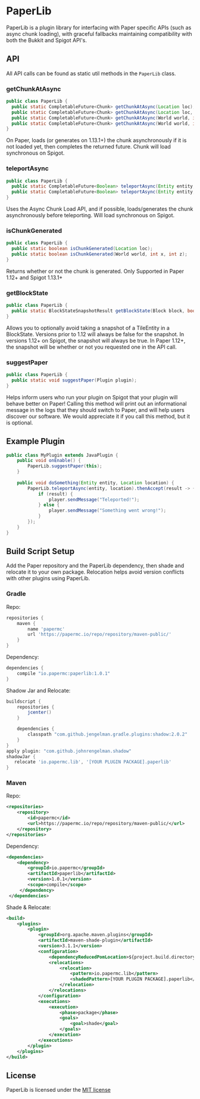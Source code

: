 # PaperLib
PaperLib is a plugin library for interfacing with Paper specific APIs (such as async chunk loading), with graceful fallbacks maintaining compatibility with both the Bukkit and Spigot API's.

## API
All API calls can be found as static util methods in the `PaperLib` class.

### getChunkAtAsync
```java
public class PaperLib {
  public static CompletableFuture<Chunk> getChunkAtAsync(Location loc);
  public static CompletableFuture<Chunk> getChunkAtAsync(Location loc, boolean gen);
  public static CompletableFuture<Chunk> getChunkAtAsync(World world, int x, int z);
  public static CompletableFuture<Chunk> getChunkAtAsync(World world, int x, int z, boolean gen); 
}
```
On Paper, loads (or generates on 1.13.1+) the chunk asynchronously if it is not loaded yet, then completes the returned future.
Chunk will load synchronous on Spigot.

### teleportAsync
```java
public class PaperLib {
  public static CompletableFuture<Boolean> teleportAsync(Entity entity, Location location);
  public static CompletableFuture<Boolean> teleportAsync(Entity entity, Location location, TeleportCause cause);
}
```
Uses the Async Chunk Load API, and if possible, loads/generates the chunk asynchronously before teleporting.
Will load synchronous on Spigot.

### isChunkGenerated
```java
public class PaperLib {
  public static boolean isChunkGenerated(Location loc);
  public static boolean isChunkGenerated(World world, int x, int z);
}
```
Returns whether or not the chunk is generated. Only Supported in Paper 1.12+ and Spigot 1.13.1+

### getBlockState
```java
public class PaperLib {
  public static BlockStateSnapshotResult getBlockState(Block block, boolean useSnapshot);
}
```

Allows you to optionally avoid taking a snapshot of a TileEntity in a BlockState. Versions prior to 1.12 will always be
false for the snapshot. In versions 1.12+ on Spigot, the snapshot will always be true. In Paper 1.12+, the snapshot will
be whether or not you requested one in the API call.

### suggestPaper
```java
public class PaperLib {
  public static void suggestPaper(Plugin plugin);
}
```
Helps inform users who run your plugin on Spigot that your plugin will behave better on Paper! Calling this method
will print out an informational message in the logs that they should switch to Paper, and will help users discover
our software. We would appreciate it if you call this method, but it is optional.

## Example Plugin
```java
public class MyPlugin extends JavaPlugin {
    public void onEnable() {
        PaperLib.suggestPaper(this);
    }
    
    public void doSomething(Entity entity, Location location) {
        PaperLib.teleportAsync(entity, location).thenAccept(result -> {
            if (result) {
                player.sendMessage("Teleported!");
            } else {
                player.sendMessage("Something went wrong!");
            }
        });
    }
}
```

## Build Script Setup
Add the Paper repository and the PaperLib dependency, then shade and relocate it to your own package.
Relocation helps avoid version conflicts with other plugins using PaperLib. 

### Gradle

Repo:
```groovy
repositories {
    maven {
        name 'papermc'
        url 'https://papermc.io/repo/repository/maven-public/'
    }
}
```

Dependency:
```groovy
dependencies {
    compile "io.papermc:paperlib:1.0.1"
}
```

Shadow Jar and Relocate:
```groovy
buildscript {
    repositories {
        jcenter()
    }

    dependencies {
        classpath "com.github.jengelman.gradle.plugins:shadow:2.0.2"
    }
}
apply plugin: "com.github.johnrengelman.shadow"
shadowJar {
   relocate 'io.papermc.lib', '[YOUR PLUGIN PACKAGE].paperlib'
}
```

### Maven
Repo:
```xml
<repositories>
    <repository>
        <id>papermc</id>
        <url>https://papermc.io/repo/repository/maven-public/</url>
    </repository>
</repositories>
```
Dependency:
```xml
<dependencies>
    <dependency>
        <groupId>io.papermc</groupId>
        <artifactId>paperlib</artifactId>
        <version>1.0.1</version>
        <scope>compile</scope>
     </dependency>
 </dependencies>
 ```
 
Shade & Relocate:
```xml
<build>
    <plugins>
        <plugin>
            <groupId>org.apache.maven.plugins</groupId>
            <artifactId>maven-shade-plugin</artifactId>
            <version>3.1.1</version>
            <configuration>
                <dependencyReducedPomLocation>${project.build.directory}/dependency-reduced-pom.xml</dependencyReducedPomLocation>
                <relocations>
                    <relocation>
                        <pattern>io.papermc.lib</pattern>
                        <shadedPattern>[YOUR PLUGIN PACKAGE].paperlib</shadedPattern> <!-- Replace this -->
                    </relocation>
                </relocations>
            </configuration>
            <executions>
                <execution>
                    <phase>package</phase>
                    <goals>
                        <goal>shade</goal>
                    </goals>
                </execution>
            </executions>
        </plugin>
    </plugins>
</build>
```

## License
PaperLib is licensed under the [MIT license](LICENSE)

